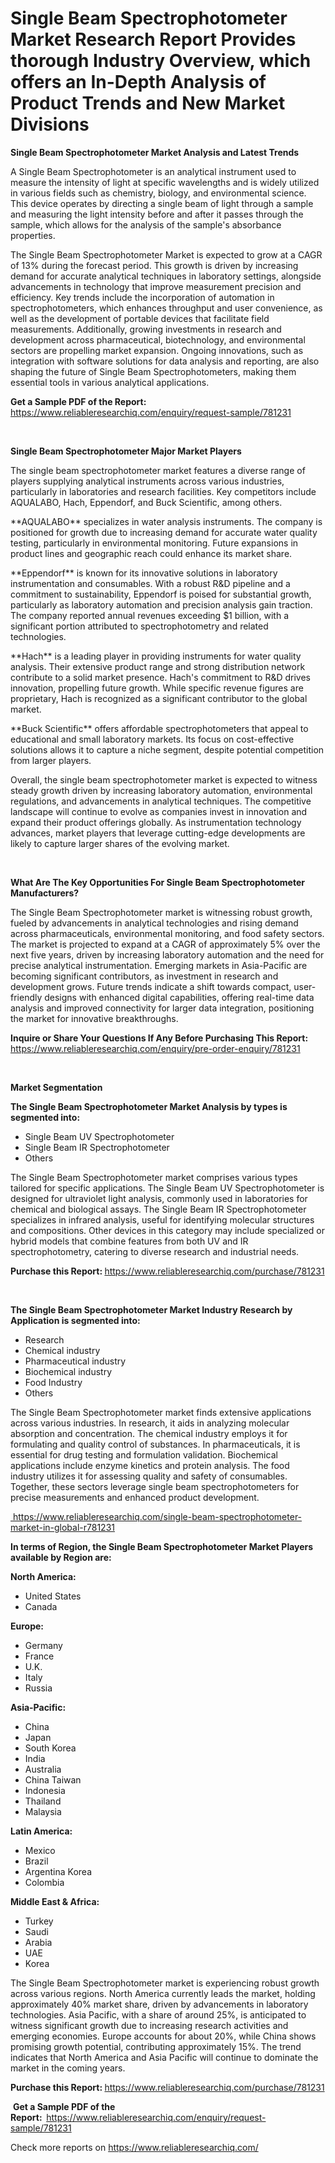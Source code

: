 <p><h1>Single Beam Spectrophotometer Market Research Report Provides thorough Industry Overview, which offers an In-Depth Analysis of Product Trends and New Market Divisions</h1></p><p><strong>Single Beam Spectrophotometer Market Analysis and Latest Trends</strong></p>
<p><p>A Single Beam Spectrophotometer is an analytical instrument used to measure the intensity of light at specific wavelengths and is widely utilized in various fields such as chemistry, biology, and environmental science. This device operates by directing a single beam of light through a sample and measuring the light intensity before and after it passes through the sample, which allows for the analysis of the sample's absorbance properties.</p><p>The Single Beam Spectrophotometer Market is expected to grow at a CAGR of 13% during the forecast period. This growth is driven by increasing demand for accurate analytical techniques in laboratory settings, alongside advancements in technology that improve measurement precision and efficiency. Key trends include the incorporation of automation in spectrophotometers, which enhances throughput and user convenience, as well as the development of portable devices that facilitate field measurements. Additionally, growing investments in research and development across pharmaceutical, biotechnology, and environmental sectors are propelling market expansion. Ongoing innovations, such as integration with software solutions for data analysis and reporting, are also shaping the future of Single Beam Spectrophotometers, making them essential tools in various analytical applications.</p></p>
<p><strong>Get a Sample PDF of the Report:&nbsp;</strong> <a href="https://www.reliableresearchiq.com/enquiry/request-sample/781231?utm_campaign=1834&utm_medium=2&utm_source=Github&utm_content=ia&utm_term=30122024&utm_id=single-beam-spectrophotometer">https://www.reliableresearchiq.com/enquiry/request-sample/781231</a></p>
<p>&nbsp;</p>
<p><strong>Single Beam Spectrophotometer Major Market Players</strong></p>
<p><p>The single beam spectrophotometer market features a diverse range of players supplying analytical instruments across various industries, particularly in laboratories and research facilities. Key competitors include AQUALABO, Hach, Eppendorf, and Buck Scientific, among others.</p><p>**AQUALABO** specializes in water analysis instruments. The company is positioned for growth due to increasing demand for accurate water quality testing, particularly in environmental monitoring. Future expansions in product lines and geographic reach could enhance its market share.</p><p>**Eppendorf** is known for its innovative solutions in laboratory instrumentation and consumables. With a robust R&D pipeline and a commitment to sustainability, Eppendorf is poised for substantial growth, particularly as laboratory automation and precision analysis gain traction. The company reported annual revenues exceeding $1 billion, with a significant portion attributed to spectrophotometry and related technologies.</p><p>**Hach** is a leading player in providing instruments for water quality analysis. Their extensive product range and strong distribution network contribute to a solid market presence. Hach's commitment to R&D drives innovation, propelling future growth. While specific revenue figures are proprietary, Hach is recognized as a significant contributor to the global market.</p><p>**Buck Scientific** offers affordable spectrophotometers that appeal to educational and small laboratory markets. Its focus on cost-effective solutions allows it to capture a niche segment, despite potential competition from larger players.</p><p>Overall, the single beam spectrophotometer market is expected to witness steady growth driven by increasing laboratory automation, environmental regulations, and advancements in analytical techniques. The competitive landscape will continue to evolve as companies invest in innovation and expand their product offerings globally. As instrumentation technology advances, market players that leverage cutting-edge developments are likely to capture larger shares of the evolving market.</p></p>
<p>&nbsp;</p>
<p><strong>What Are The Key Opportunities For Single Beam Spectrophotometer Manufacturers?</strong></p>
<p><p>The Single Beam Spectrophotometer market is witnessing robust growth, fueled by advancements in analytical technologies and rising demand across pharmaceuticals, environmental monitoring, and food safety sectors. The market is projected to expand at a CAGR of approximately 5% over the next five years, driven by increasing laboratory automation and the need for precise analytical instrumentation. Emerging markets in Asia-Pacific are becoming significant contributors, as investment in research and development grows. Future trends indicate a shift towards compact, user-friendly designs with enhanced digital capabilities, offering real-time data analysis and improved connectivity for larger data integration, positioning the market for innovative breakthroughs.</p></p>
<p><strong>Inquire or Share Your Questions If Any Before Purchasing This Report:</strong> <a href="https://www.reliableresearchiq.com/enquiry/pre-order-enquiry/781231?utm_campaign=1834&utm_medium=2&utm_source=Github&utm_content=ia&utm_term=30122024&utm_id=single-beam-spectrophotometer">https://www.reliableresearchiq.com/enquiry/pre-order-enquiry/781231</a></p>
<p>&nbsp;</p>
<p><strong>Market Segmentation</strong></p>
<p><strong>The Single Beam Spectrophotometer Market Analysis by types is segmented into:</strong></p>
<p><ul><li>Single Beam UV Spectrophotometer</li><li>Single Beam IR Spectrophotometer</li><li>Others</li></ul></p>
<p><p>The Single Beam Spectrophotometer market comprises various types tailored for specific applications. The Single Beam UV Spectrophotometer is designed for ultraviolet light analysis, commonly used in laboratories for chemical and biological assays. The Single Beam IR Spectrophotometer specializes in infrared analysis, useful for identifying molecular structures and compositions. Other devices in this category may include specialized or hybrid models that combine features from both UV and IR spectrophotometry, catering to diverse research and industrial needs.</p></p>
<p><strong>Purchase this Report:&nbsp;</strong><a href="https://www.reliableresearchiq.com/purchase/781231?utm_campaign=1834&utm_medium=2&utm_source=Github&utm_content=ia&utm_term=30122024&utm_id=single-beam-spectrophotometer">https://www.reliableresearchiq.com/purchase/781231</a></p>
<p>&nbsp;</p>
<p><strong>The Single Beam Spectrophotometer Market Industry Research by Application is segmented into:</strong></p>
<p><ul><li>Research</li><li>Chemical industry</li><li>Pharmaceutical industry</li><li>Biochemical industry</li><li>Food Industry</li><li>Others</li></ul></p>
<p><p>The Single Beam Spectrophotometer market finds extensive applications across various industries. In research, it aids in analyzing molecular absorption and concentration. The chemical industry employs it for formulating and quality control of substances. In pharmaceuticals, it is essential for drug testing and formulation validation. Biochemical applications include enzyme kinetics and protein analysis. The food industry utilizes it for assessing quality and safety of consumables. Together, these sectors leverage single beam spectrophotometers for precise measurements and enhanced product development.</p></p>
<p><a href="https://www.reliableresearchiq.com/single-beam-spectrophotometer-market-in-global-r781231?utm_campaign=1834&utm_medium=2&utm_source=Github&utm_content=ia&utm_term=30122024&utm_id=single-beam-spectrophotometer">&nbsp;https://www.reliableresearchiq.com/single-beam-spectrophotometer-market-in-global-r781231</a></p>
<p><strong>In terms of Region, the Single Beam Spectrophotometer Market Players available by Region are:</strong></p>
<p>
    <p> <strong> North America: </strong>
        <ul>
            <li>United States</li>
            <li>Canada</li>
        </ul>
        </p> 
    <p> <strong> Europe: </strong>
        <ul>
            <li>Germany</li>
            <li>France</li>
            <li>U.K.</li>
            <li>Italy</li>
            <li>Russia</li>
        </ul>
        </p> 
    <p> <strong> Asia-Pacific: </strong>
        <ul>
            <li>China</li>
            <li>Japan</li>
            <li>South Korea</li>
            <li>India</li>
            <li>Australia</li>
            <li>China Taiwan</li>
            <li>Indonesia</li>
            <li>Thailand</li>
            <li>Malaysia</li>
        </ul>
        </p> 
    <p> <strong> Latin America: </strong>
        <ul>
            <li>Mexico</li>
            <li>Brazil</li>
            <li>Argentina Korea</li>
            <li>Colombia</li>
        </ul>
        </p> 
    <p> <strong> Middle East & Africa: </strong>
        <ul>
            <li>Turkey</li>
            <li>Saudi</li>
            <li>Arabia</li>
            <li>UAE</li>
            <li>Korea</li>
        </ul>
    </p>
    </p>
<p><p>The Single Beam Spectrophotometer market is experiencing robust growth across various regions. North America currently leads the market, holding approximately 40% market share, driven by advancements in laboratory technologies. Asia Pacific, with a share of around 25%, is anticipated to witness significant growth due to increasing research activities and emerging economies. Europe accounts for about 20%, while China shows promising growth potential, contributing approximately 15%. The trend indicates that North America and Asia Pacific will continue to dominate the market in the coming years.</p></p>
<p><strong>Purchase this Report: </strong><a href="https://www.reliableresearchiq.com/purchase/781231?utm_campaign=1834&utm_medium=2&utm_source=Github&utm_content=ia&utm_term=30122024&utm_id=single-beam-spectrophotometer">https://www.reliableresearchiq.com/purchase/781231</a></p>
<p>&nbsp;<strong>Get a Sample PDF of the Report:&nbsp;&nbsp;</strong><a href="https://www.reliableresearchiq.com/enquiry/request-sample/781231?utm_campaign=1834&utm_medium=2&utm_source=Github&utm_content=ia&utm_term=30122024&utm_id=single-beam-spectrophotometer">https://www.reliableresearchiq.com/enquiry/request-sample/781231</a></p>
<p><strong></strong></p>
<p>Check more reports on <a href="https://www.reliableresearchiq.com/?utm_campaign=1834&utm_medium=2&utm_source=Github&utm_content=ia&utm_term=30122024&utm_id=single-beam-spectrophotometer">https://www.reliableresearchiq.com/</a></p>